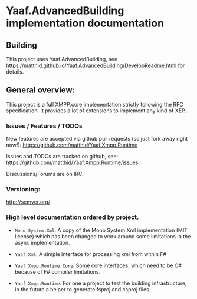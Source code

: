 ﻿# Yaaf.AdvancedBuilding implementation documentation 

## Building

This project uses Yaaf.AdvancedBuilding, see https://matthid.github.io/Yaaf.AdvancedBuilding/DevelopReadme.html for details.

## General overview:

This project is a full XMPP.core implementation strictly following the RFC specification.
It provides a lot of extensions to implement any kind of XEP.

### Issues / Features / TODOs

New features are accepted via github pull requests (so just fork away right now!):  https://github.com/matthid/Yaaf.Xmpp.Runtime

Issues and TODOs are tracked on github, see: https://github.com/matthid/Yaaf.Xmpp.Runtime/issues

Discussions/Forums are on IRC. 

### Versioning: 

http://semver.org/

### High level documentation ordered by project.

- `Mono.System.Xml`: A copy of the Mono System.Xml implementation (MIT license) which has been changed to work around some limitations in the async implementation.

- `Yaaf.Xml`: A simple interface for processing xml from within F#

- `Yaaf.Xmpp.Runtime.Core`: Some core interfaces, which need to be C# because of F# compiler limitations.

- `Yaaf.Xmpp.Runtime`: For one a project to test the building infrastructure, in the future a helper to generate fsproj and csproj files.
